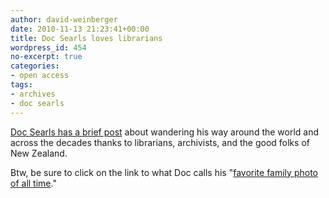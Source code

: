 ```yaml
---
author: david-weinberger
date: 2010-11-13 21:23:41+00:00
title: Doc Searls loves librarians
wordpress_id: 454
no-excerpt: true
categories:
- open access
tags:
- archives
- doc searls
---
```


[Doc Searls has a brief post](http://blogs.law.harvard.edu/doc/2010/11/13/the-world-live-library/) about wandering his way around the world and across the decades thanks to librarians, archivists, and the good folks of New Zealand.

Btw, be sure to click on the link to what Doc calls his "[favorite family photo of all time](http://blogs.law.harvard.edu/doc/2010/11/13/the-world-live-library/)."
